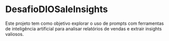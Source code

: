 # DesafioDIOSaleInsights
Este projeto tem como objetivo explorar o uso de prompts com ferramentas de inteligência artificial para analisar relatórios de vendas e extrair insights valiosos.
